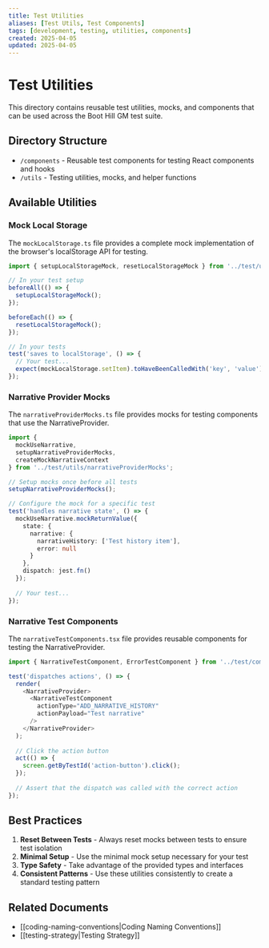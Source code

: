 ```yaml
---
title: Test Utilities
aliases: [Test Utils, Test Components]
tags: [development, testing, utilities, components]
created: 2025-04-05
updated: 2025-04-05
---
```


# Test Utilities

This directory contains reusable test utilities, mocks, and components that can be used across the Boot Hill GM test suite.

## Directory Structure

- `/components` - Reusable test components for testing React components and hooks
- `/utils` - Testing utilities, mocks, and helper functions

## Available Utilities

### Mock Local Storage

The `mockLocalStorage.ts` file provides a complete mock implementation of the browser's localStorage API for testing.

```typescript
import { setupLocalStorageMock, resetLocalStorageMock } from '../test/utils/mockLocalStorage';

// In your test setup
beforeAll(() => {
  setupLocalStorageMock();
});

beforeEach(() => {
  resetLocalStorageMock();
});

// In your tests
test('saves to localStorage', () => {
  // Your test...
  expect(mockLocalStorage.setItem).toHaveBeenCalledWith('key', 'value');
});
```

### Narrative Provider Mocks

The `narrativeProviderMocks.ts` file provides mocks for testing components that use the NarrativeProvider.

```typescript
import { 
  mockUseNarrative, 
  setupNarrativeProviderMocks,
  createMockNarrativeContext
} from '../test/utils/narrativeProviderMocks';

// Setup mocks once before all tests
setupNarrativeProviderMocks();

// Configure the mock for a specific test
test('handles narrative state', () => {
  mockUseNarrative.mockReturnValue({
    state: {
      narrative: {
        narrativeHistory: ['Test history item'],
        error: null
      }
    },
    dispatch: jest.fn()
  });
  
  // Your test...
});
```

### Narrative Test Components

The `narrativeTestComponents.tsx` file provides reusable components for testing the NarrativeProvider.

```typescript
import { NarrativeTestComponent, ErrorTestComponent } from '../test/components/narrativeTestComponents';

test('dispatches actions', () => {
  render(
    <NarrativeProvider>
      <NarrativeTestComponent 
        actionType="ADD_NARRATIVE_HISTORY"
        actionPayload="Test narrative"
      />
    </NarrativeProvider>
  );
  
  // Click the action button
  act(() => {
    screen.getByTestId('action-button').click();
  });
  
  // Assert that the dispatch was called with the correct action
});
```

## Best Practices

1. **Reset Between Tests** - Always reset mocks between tests to ensure test isolation
2. **Minimal Setup** - Use the minimal mock setup necessary for your test
3. **Type Safety** - Take advantage of the provided types and interfaces
4. **Consistent Patterns** - Use these utilities consistently to create a standard testing pattern

## Related Documents
- [[coding-naming-conventions|Coding Naming Conventions]]
- [[testing-strategy|Testing Strategy]]
